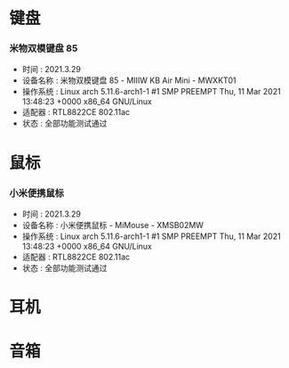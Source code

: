 # 键盘

### 米物双模键盘 85
- 时间 : 2021.3.29
- 设备名称 : 米物双模键盘 85 - MIIIW KB Air Mini - MWXKT01
- 操作系统 : Linux arch 5.11.6-arch1-1 #1 SMP PREEMPT Thu, 11 Mar 2021 13:48:23 +0000 x86_64 GNU/Linux
- 适配器 : RTL8822CE 802.11ac
- 状态 : 全部功能测试通过

# 鼠标

### 小米便携鼠标
- 时间 : 2021.3.29
- 设备名称 : 小米便携鼠标 - MiMouse - XMSB02MW
- 操作系统 : Linux arch 5.11.6-arch1-1 #1 SMP PREEMPT Thu, 11 Mar 2021 13:48:23 +0000 x86_64 GNU/Linux
- 适配器 : RTL8822CE 802.11ac
- 状态 : 全部功能测试通过

# 耳机

# 音箱
